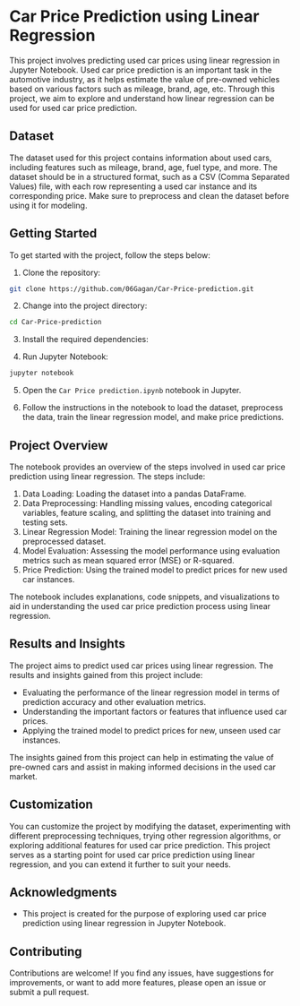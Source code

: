 # Car Price Prediction using Linear Regression

This project involves predicting used car prices using linear regression in Jupyter Notebook. Used car price prediction is an important task in the automotive industry, as it helps estimate the value of pre-owned vehicles based on various factors such as mileage, brand, age, etc. Through this project, we aim to explore and understand how linear regression can be used for used car price prediction.

## Dataset

The dataset used for this project contains information about used cars, including features such as mileage, brand, age, fuel type, and more. The dataset should be in a structured format, such as a CSV (Comma Separated Values) file, with each row representing a used car instance and its corresponding price. Make sure to preprocess and clean the dataset before using it for modeling.

## Getting Started

To get started with the project, follow the steps below:

1. Clone the repository:

```bash
git clone https://github.com/06Gagan/Car-Price-prediction.git
```

2. Change into the project directory:

```bash
cd Car-Price-prediction
```

3. Install the required dependencies:

4. Run Jupyter Notebook:

```bash
jupyter notebook
```

5. Open the `Car Price prediction.ipynb` notebook in Jupyter.

6. Follow the instructions in the notebook to load the dataset, preprocess the data, train the linear regression model, and make price predictions.

## Project Overview

The notebook provides an overview of the steps involved in used car price prediction using linear regression. The steps include:

1. Data Loading: Loading the dataset into a pandas DataFrame.
2. Data Preprocessing: Handling missing values, encoding categorical variables, feature scaling, and splitting the dataset into training and testing sets.
3. Linear Regression Model: Training the linear regression model on the preprocessed dataset.
4. Model Evaluation: Assessing the model performance using evaluation metrics such as mean squared error (MSE) or R-squared.
5. Price Prediction: Using the trained model to predict prices for new used car instances.

The notebook includes explanations, code snippets, and visualizations to aid in understanding the used car price prediction process using linear regression.

## Results and Insights

The project aims to predict used car prices using linear regression. The results and insights gained from this project include:

- Evaluating the performance of the linear regression model in terms of prediction accuracy and other evaluation metrics.
- Understanding the important factors or features that influence used car prices.
- Applying the trained model to predict prices for new, unseen used car instances.

The insights gained from this project can help in estimating the value of pre-owned cars and assist in making informed decisions in the used car market.

## Customization

You can customize the project by modifying the dataset, experimenting with different preprocessing techniques, trying other regression algorithms, or exploring additional features for used car price prediction. This project serves as a starting point for used car price prediction using linear regression, and you can extend it further to suit your needs.

## Acknowledgments

- This project is created for the purpose of exploring used car price prediction using linear regression in Jupyter Notebook.

## Contributing

Contributions are welcome! If you find any issues, have suggestions for improvements, or want to add more features, please open an issue or submit a pull request.
